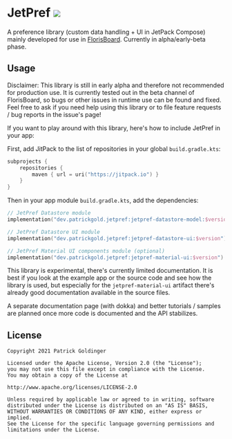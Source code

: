 # JetPref [![](https://jitpack.io/v/dev.patrickgold/jetpref.svg)](https://jitpack.io/#dev.patrickgold/jetpref)

A preference library (custom data handling + UI in JetPack Compose) mainly developed for use in
[FlorisBoard](https://github.com/florisboard/florisboard). Currently in alpha/early-beta phase.

## Usage

Disclaimer: This library is still in early alpha and therefore not recommended for production use.
It is currently tested out in the beta channel of FlorisBoard, so bugs or other issues
in runtime use can be found and fixed. Feel free to ask if you need help using this library
or to file feature requests / bug reports in the issue's page!

If you want to play around with this library, here's how to include JetPref in your app:

First, add JitPack to the list of repositories in your global `build.gradle.kts`:

```kts
subprojects {
    repositories {
        maven { url = uri("https://jitpack.io") }
    }
}
```

Then in your app module `build.gradle.kts`, add the dependencies:

```kt
// JetPref Datastore module
implementation("dev.patrickgold.jetpref:jetpref-datastore-model:$version")

// JetPref Datastore UI module
implementation("dev.patrickgold.jetpref:jetpref-datastore-ui:$version")

// JetPref Material UI components module (optional)
implementation("dev.patrickgold.jetpref:jetpref-material-ui:$version")
```

This library is experimental, there's currently limited documentation. It is best
if you look at the example app or the source code and see how the library is used,
but especially for the `jetpref-material-ui` artifact there's already good documentation
available in the source files.

A separate documentation page (with dokka) and better tutorials / samples are planned once
more code is documented and the API stabilizes.

## License
```
Copyright 2021 Patrick Goldinger

Licensed under the Apache License, Version 2.0 (the "License");
you may not use this file except in compliance with the License.
You may obtain a copy of the License at

http://www.apache.org/licenses/LICENSE-2.0

Unless required by applicable law or agreed to in writing, software
distributed under the License is distributed on an "AS IS" BASIS,
WITHOUT WARRANTIES OR CONDITIONS OF ANY KIND, either express or implied.
See the License for the specific language governing permissions and
limitations under the License.
```
